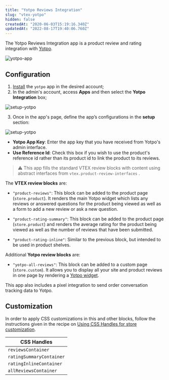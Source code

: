 ```yaml
---
title: "Yotpo Reviews Integration"
slug: "vtex-yotpo"
hidden: false
createdAt: "2020-06-03T15:19:16.340Z"
updatedAt: "2022-08-17T19:40:06.760Z"
---
```


The Yotpo Reviews Integration app is a product review and rating integration with [Yotpo](https://www.yotpo.com/).

![yotpo-app](https://cdn.jsdelivr.net/gh/vtexdocs/dev-portal-content@main/images/vtex-yotpo-0.png)

## Configuration

1. [Install](https://vtex.io/docs/recipes/store/installing-an-app) the `yotpo` app in the desired account;
2. In the admin's account, access **Apps** and then select the **Yotpo Integration** box;

![setup-yotpo](https://cdn.jsdelivr.net/gh/vtexdocs/dev-portal-content@main/images/vtex-yotpo-1.png)

3. Once in the app's page, define the app’s configurations in the **setup** section:

![setup-yotpo](https://cdn.jsdelivr.net/gh/vtexdocs/dev-portal-content@main/images/vtex-yotpo-2.png)

- **Yotpo App Key**: Enter the app key that you have received from Yotpo's admin interface.
- **Use Reference Id**: Check this box if you wish to use the product's reference id rather than its product id to link the product to its reviews.

> ⚠️ This app fills the standard VTEX review blocks with content using abstract interfaces from `vtex.product-review-interfaces` .

The **VTEX review blocks** are:

- `"product-reviews"`: This block can be added to the product page (`store.product`). It renders the main Yotpo widget which lists any reviews or answered questions for the product being viewed as well as a form to add a new review or ask a new question.

- `"product-rating-summary"`: This block can be added to the product page (`store.product`) and renders the average rating for the product being viewed as well as the number of reviews that have been submitted.

- `"product-rating-inline"`: Similar to the previous block, but intended to be used in product shelves.

Additional **Yotpo review blocks** are:

- `"yotpo-all-reviews"`: This block can be added to a custom page (`store.custom`). It allows you to display all your site and product reviews in one page by rendering a [Yotpo widget](https://support.yotpo.com/en/article/generic-other-platforms-adding-yotpo-reviews-to-a-dedicated-page).

This app also includes a pixel integration to send order conversation tracking data to Yotpo.

## Customization

In order to apply CSS customizations in this and other blocks, follow the instructions given in the recipe on [Using CSS Handles for store customization](https://developers.vtex.com/docs/guides/vtex-io-documentation-using-css-handles-for-store-customization).

| CSS Handles              |
| ------------------------ |
| `reviewsContainer`       |
| `ratingSummaryContainer` |
| `ratingInlineContainer`  |
| `allReviewsContainer`    |
